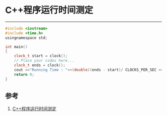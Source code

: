 ﻿# C++程序运行时间测定

---


```c++
#include <iostream>
#include <time.h>
usingnamespace std;

int main()
{
    clock_t start = clock();
    // Place your codes here...
    clock_t ends = clock();
    cout <<"Running Time : "<<(double)(ends - start)/ CLOCKS_PER_SEC << endl;
    return 0;
}
```


## 参考
1. [C++程序运行时间测定](https://www.cnblogs.com/killerlegend/p/3877703.html)
